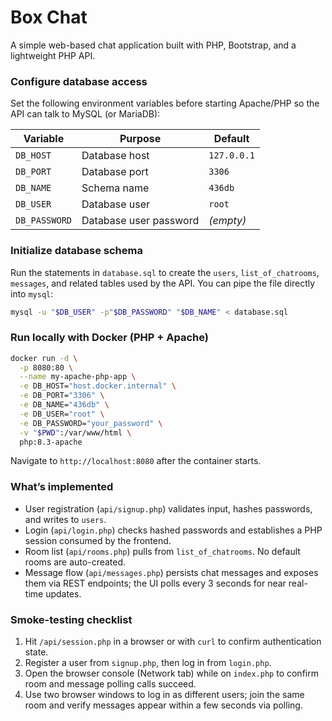 # Box Chat
A simple web-based chat application built with PHP, Bootstrap, and a lightweight PHP API.

### Configure database access

Set the following environment variables before starting Apache/PHP so the API can talk to MySQL (or MariaDB):

| Variable | Purpose | Default |
| -------- | ------- | ------- |
| `DB_HOST` | Database host | `127.0.0.1` |
| `DB_PORT` | Database port | `3306` |
| `DB_NAME` | Schema name | `436db` |
| `DB_USER` | Database user | `root` |
| `DB_PASSWORD` | Database user password | *(empty)* |

### Initialize database schema

Run the statements in `database.sql` to create the `users`, `list_of_chatrooms`, `messages`, and related tables used by the API. You can pipe the file directly into `mysql`:

```bash
mysql -u "$DB_USER" -p"$DB_PASSWORD" "$DB_NAME" < database.sql
```

### Run locally with Docker (PHP + Apache)

```bash
docker run -d \
  -p 8080:80 \
  --name my-apache-php-app \
  -e DB_HOST="host.docker.internal" \
  -e DB_PORT="3306" \
  -e DB_NAME="436db" \
  -e DB_USER="root" \
  -e DB_PASSWORD="your_password" \
  -v "$PWD":/var/www/html \
  php:8.3-apache
```

Navigate to `http://localhost:8080` after the container starts.

### What’s implemented

- User registration (`api/signup.php`) validates input, hashes passwords, and writes to `users`.
- Login (`api/login.php`) checks hashed passwords and establishes a PHP session consumed by the frontend.
- Room list (`api/rooms.php`) pulls from `list_of_chatrooms`. No default rooms are auto-created.
- Message flow (`api/messages.php`) persists chat messages and exposes them via REST endpoints; the UI polls every 3 seconds for near real-time updates.

### Smoke-testing checklist

1. Hit `/api/session.php` in a browser or with `curl` to confirm authentication state.
2. Register a user from `signup.php`, then log in from `login.php`.
3. Open the browser console (Network tab) while on `index.php` to confirm room and message polling calls succeed.
4. Use two browser windows to log in as different users; join the same room and verify messages appear within a few seconds via polling.
